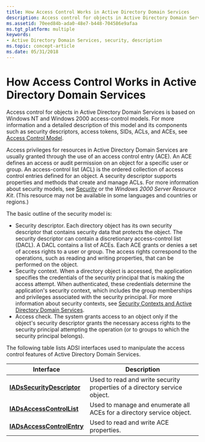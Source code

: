 ```yaml
---
title: How Access Control Works in Active Directory Domain Services
description: Access control for objects in Active Directory Domain Services is based on Windows NT and Windows 2000 access-control models.
ms.assetid: 70eed84b-ada0-48e7-b448-704586e9afaa
ms.tgt_platform: multiple
keywords:
- Active Directory Domain Services, security, description
ms.topic: concept-article
ms.date: 05/31/2018
---
```


# How Access Control Works in Active Directory Domain Services

Access control for objects in Active Directory Domain Services is based on Windows NT and Windows 2000 access-control models. For more information and a detailed description of this model and its components such as security descriptors, access tokens, SIDs, ACLs, and ACEs, see [Access Control Model](/windows/desktop/SecAuthZ/access-control-model).

Access privileges for resources in Active Directory Domain Services are usually granted through the use of an access control entry (ACE). An ACE defines an access or audit permission on an object for a specific user or group. An access-control list (ACL) is the ordered collection of access control entries defined for an object. A security descriptor supports properties and methods that create and manage ACLs. For more information about security models, see [Security](/windows/desktop/SecAuthZ/access-control) or the *Windows 2000 Server Resource Kit*. (This resource may not be available in some languages and countries or regions.)

The basic outline of the security model is:

-   Security descriptor. Each directory object has its own security descriptor that contains security data that protects the object. The security descriptor can contain a discretionary access-control list (DACL). A DACL contains a list of ACEs. Each ACE grants or denies a set of access rights to a user or group. The access rights correspond to the operations, such as reading and writing properties, that can be performed on the object.
-   Security context. When a directory object is accessed, the application specifies the credentials of the security principal that is making the access attempt. When authenticated, these credentials determine the application's security context, which includes the group memberships and privileges associated with the security principal. For more information about security contexts, see [Security Contexts and Active Directory Domain Services](security-contexts-and-active-directory-domain-services.md).
-   Access check. The system grants access to an object only if the object's security descriptor grants the necessary access rights to the security principal attempting the operation (or to groups to which the security principal belongs).

The following table lists ADSI interfaces used to manipulate the access control features of Active Directory Domain Services.



| Interface                                                 | Description                                                               |
|-----------------------------------------------------------|---------------------------------------------------------------------------|
| [**IADsSecurityDescriptor**](/windows/desktop/api/iads/nn-iads-iadssecuritydescriptor) | Used to read and write security properties of a directory service object. |
| [**IADsAccessControlList**](/windows/desktop/api/iads/nn-iads-iadsaccesscontrollist)   | Used to manage and enumerate all ACEs for a directory service object.     |
| [**IADsAccessControlEntry**](/windows/desktop/api/iads/nn-iads-iadsaccesscontrolentry) | Used to read and write ACE properties.                                    |



 

 

 
